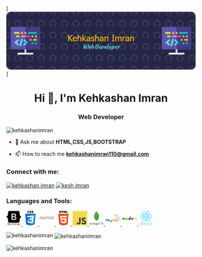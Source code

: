 [![MasterHead](https://github.com/KehkashanImran/KehkashanImran/blob/main/github-header-image.png)]
<h1 align="center">Hi 👋, I'm Kehkashan Imran</h1>
<h3 align="center">Web Developer</h3>

<p align="left"> <img src="https://komarev.com/ghpvc/?username=kehkashanimran&label=Profile%20views&color=0e75b6&style=flat" alt="kehkashanimran" /> </p>

- 💬 Ask me about **HTML,CSS,JS,BOOTSTRAP**

- 📫 How to reach me **kehkashanimran110@gmail.com**

<h3 align="left">Connect with me:</h3>
<p align="left">
<a href="https://linkedin.com/in/kehkashan imran" target="blank"><img align="center" src="https://raw.githubusercontent.com/rahuldkjain/github-profile-readme-generator/master/src/images/icons/Social/linked-in-alt.svg" alt="kehkashan imran" height="30" width="40" /></a>
<a href="https://fb.com/kesh imran" target="blank"><img align="center" src="https://raw.githubusercontent.com/rahuldkjain/github-profile-readme-generator/master/src/images/icons/Social/facebook.svg" alt="kesh imran" height="30" width="40" /></a>
</p>

<h3 align="left">Languages and Tools:</h3>
<p align="left"> <a href="https://getbootstrap.com" target="_blank" rel="noreferrer"> <img src="https://raw.githubusercontent.com/devicons/devicon/master/icons/bootstrap/bootstrap-plain-wordmark.svg" alt="bootstrap" width="40" height="40"/> </a> <a href="https://www.w3schools.com/css/" target="_blank" rel="noreferrer"> <img src="https://raw.githubusercontent.com/devicons/devicon/master/icons/css3/css3-original-wordmark.svg" alt="css3" width="40" height="40"/> </a> <a href="https://expressjs.com" target="_blank" rel="noreferrer"> <img src="https://raw.githubusercontent.com/devicons/devicon/master/icons/express/express-original-wordmark.svg" alt="express" width="40" height="40"/> </a> <a href="https://www.w3.org/html/" target="_blank" rel="noreferrer"> <img src="https://raw.githubusercontent.com/devicons/devicon/master/icons/html5/html5-original-wordmark.svg" alt="html5" width="40" height="40"/> </a> <a href="https://developer.mozilla.org/en-US/docs/Web/JavaScript" target="_blank" rel="noreferrer"> <img src="https://raw.githubusercontent.com/devicons/devicon/master/icons/javascript/javascript-original.svg" alt="javascript" width="40" height="40"/> </a> <a href="https://www.mongodb.com/" target="_blank" rel="noreferrer"> <img src="https://raw.githubusercontent.com/devicons/devicon/master/icons/mongodb/mongodb-original-wordmark.svg" alt="mongodb" width="40" height="40"/> </a> <a href="https://www.mysql.com/" target="_blank" rel="noreferrer"> <img src="https://raw.githubusercontent.com/devicons/devicon/master/icons/mysql/mysql-original-wordmark.svg" alt="mysql" width="40" height="40"/> </a> <a href="https://nodejs.org" target="_blank" rel="noreferrer"> <img src="https://raw.githubusercontent.com/devicons/devicon/master/icons/nodejs/nodejs-original-wordmark.svg" alt="nodejs" width="40" height="40"/> </a> <a href="https://reactjs.org/" target="_blank" rel="noreferrer"> <img src="https://raw.githubusercontent.com/devicons/devicon/master/icons/react/react-original-wordmark.svg" alt="react" width="40" height="40"/> </a> </p>

<p><img align="left" src="https://github-readme-stats.vercel.app/api/top-langs?username=kehkashanimran&show_icons=true&locale=en&layout=compact" alt="kehkashanimran" /></p>

<p>&nbsp;<img align="center" src="https://github-readme-stats.vercel.app/api?username=kehkashanimran&show_icons=true&locale=en" alt="kehkashanimran" /></p>

<p><img align="center" src="https://github-readme-streak-stats.herokuapp.com/?user=kehkashanimran&" alt="kehkashanimran" /></p>
